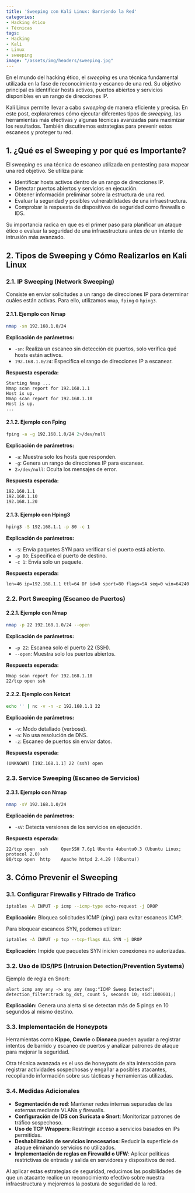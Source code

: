 ```yaml
---
title: 'Sweeping con Kali Linux: Barriendo la Red'
categories:
- Hacking ético
- Técnicas
tags:
- Hacking
- Kali
- Linux
- sweeping
image: "/assets/img/headers/sweeping.jpg"
---
```


En el mundo del hacking ético, el *sweeping* es una técnica fundamental utilizada en la fase de reconocimiento y escaneo de una red. Su objetivo principal es identificar hosts activos, puertos abiertos y servicios disponibles en un rango de direcciones IP.

Kali Linux permite llevar a cabo *sweeping* de manera eficiente y precisa. En este post, exploraremos cómo ejecutar diferentes tipos de *sweeping*, las herramientas más efectivas y algunas técnicas avanzadas para maximizar los resultados. También discutiremos estrategias para prevenir estos escaneos y proteger tu red.

## 1. ¿Qué es el Sweeping y por qué es Importante?

El *sweeping* es una técnica de escaneo utilizada en pentesting para mapear una red objetivo. Se utiliza para:

- Identificar hosts activos dentro de un rango de direcciones IP.
- Detectar puertos abiertos y servicios en ejecución.
- Obtener información preliminar sobre la estructura de una red.
- Evaluar la seguridad y posibles vulnerabilidades de una infraestructura.
- Comprobar la respuesta de dispositivos de seguridad como firewalls o IDS.

Su importancia radica en que es el primer paso para planificar un ataque ético o evaluar la seguridad de una infraestructura antes de un intento de intrusión más avanzado.

## 2. Tipos de Sweeping y Cómo Realizarlos en Kali Linux

### 2.1. IP Sweeping (Network Sweeping)

Consiste en enviar solicitudes a un rango de direcciones IP para determinar cuáles están activas. Para ello, utilizamos `nmap`, `fping` o `hping3`.

#### 2.1.1. Ejemplo con Nmap

```bash
nmap -sn 192.168.1.0/24
```

**Explicación de parámetros:**
- `-sn`: Realiza un escaneo sin detección de puertos, solo verifica qué hosts están activos.
- `192.168.1.0/24`: Especifica el rango de direcciones IP a escanear.

**Respuesta esperada:**
```plaintext
Starting Nmap ...
Nmap scan report for 192.168.1.1
Host is up.
Nmap scan report for 192.168.1.10
Host is up.
...
```

#### 2.1.2. Ejemplo con Fping

```bash
fping -a -g 192.168.1.0/24 2>/dev/null
```

**Explicación de parámetros:**
- `-a`: Muestra solo los hosts que responden.
- `-g`: Genera un rango de direcciones IP para escanear.
- `2>/dev/null`: Oculta los mensajes de error.

**Respuesta esperada:**
```plaintext
192.168.1.1
192.168.1.10
192.168.1.20
```

#### 2.1.3. Ejemplo con Hping3

```bash
hping3 -S 192.168.1.1 -p 80 -c 1
```

**Explicación de parámetros:**
- `-S`: Envía paquetes SYN para verificar si el puerto está abierto.
- `-p 80`: Especifica el puerto de destino.
- `-c 1`: Envía solo un paquete.

**Respuesta esperada:**
```plaintext
len=46 ip=192.168.1.1 ttl=64 DF id=0 sport=80 flags=SA seq=0 win=64240
```

### 2.2. Port Sweeping (Escaneo de Puertos)

#### 2.2.1. Ejemplo con Nmap

```bash
nmap -p 22 192.168.1.0/24 --open
```

**Explicación de parámetros:**
- `-p 22`: Escanea solo el puerto 22 (SSH).
- `--open`: Muestra solo los puertos abiertos.

**Respuesta esperada:**
```plaintext
Nmap scan report for 192.168.1.10
22/tcp open ssh
```

#### 2.2.2. Ejemplo con Netcat

```bash
echo '' | nc -v -n -z 192.168.1.1 22
```

**Explicación de parámetros:**
- `-v`: Modo detallado (verbose).
- `-n`: No usa resolución de DNS.
- `-z`: Escaneo de puertos sin enviar datos.

**Respuesta esperada:**
```plaintext
(UNKNOWN) [192.168.1.1] 22 (ssh) open
```

### 2.3. Service Sweeping (Escaneo de Servicios)

#### 2.3.1. Ejemplo con Nmap

```bash
nmap -sV 192.168.1.0/24
```

**Explicación de parámetros:**
- `-sV`: Detecta versiones de los servicios en ejecución.

**Respuesta esperada:**
```plaintext
22/tcp open  ssh     OpenSSH 7.6p1 Ubuntu 4ubuntu0.3 (Ubuntu Linux; protocol 2.0)
80/tcp open  http    Apache httpd 2.4.29 ((Ubuntu))
```

## 3. Cómo Prevenir el Sweeping

### 3.1. Configurar Firewalls y Filtrado de Tráfico

```bash
iptables -A INPUT -p icmp --icmp-type echo-request -j DROP
```

**Explicación:** Bloquea solicitudes ICMP (ping) para evitar escaneos ICMP.

Para bloquear escaneos SYN, podemos utilizar:

```bash
iptables -A INPUT -p tcp --tcp-flags ALL SYN -j DROP
```

**Explicación:** Impide que paquetes SYN inicien conexiones no autorizadas.

### 3.2. Uso de IDS/IPS (Intrusion Detection/Prevention Systems)

Ejemplo de regla en Snort:

```plaintext
alert icmp any any -> any any (msg:"ICMP Sweep Detected"; detection_filter:track by_dst, count 5, seconds 10; sid:1000001;)
```

**Explicación:** Genera una alerta si se detectan más de 5 pings en 10 segundos al mismo destino.

### 3.3. Implementación de Honeypots

Herramientas como **Kippo**, **Cowrie** o **Dionaea** pueden ayudar a registrar intentos de barrido y escaneo de puertos y analizar patrones de ataque para mejorar la seguridad.

Otra técnica avanzada es el uso de honeypots de alta interacción para registrar actividades sospechosas y engañar a posibles atacantes, recopilando información sobre sus tácticas y herramientas utilizadas.

### 3.4. Medidas Adicionales

- **Segmentación de red**: Mantener redes internas separadas de las externas mediante VLANs y firewalls.
- **Configuración de IDS con Suricata o Snort**: Monitorizar patrones de tráfico sospechoso.
- **Uso de TCP Wrappers**: Restringir acceso a servicios basados en IPs permitidas.
- **Deshabilitación de servicios innecesarios**: Reducir la superficie de ataque eliminando servicios no utilizados.
- **Implementación de reglas en Firewalld o UFW**: Aplicar políticas restrictivas de entrada y salida en servidores y dispositivos de red.

Al aplicar estas estrategias de seguridad, reducimos las posibilidades de que un atacante realice un reconocimiento efectivo sobre nuestra infraestructura y mejoremos la postura de seguridad de la red.

